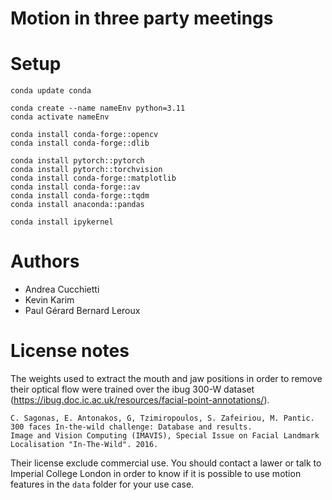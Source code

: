 # Motion in three party meetings


# Setup
```
conda update conda

conda create --name nameEnv python=3.11
conda activate nameEnv

conda install conda-forge::opencv
conda install conda-forge::dlib

conda install pytorch::pytorch
conda install pytorch::torchvision
conda install conda-forge::matplotlib
conda install conda-forge::av
conda install conda-forge::tqdm
conda install anaconda::pandas

conda install ipykernel
```


# Authors
- Andrea Cucchietti
- Kevin Karim
- Paul Gérard Bernard Leroux

# License notes
The weights used to extract the mouth and jaw positions in order to remove their optical flow were trained over the ibug 300-W dataset (https://ibug.doc.ic.ac.uk/resources/facial-point-annotations/). 

```
C. Sagonas, E. Antonakos, G, Tzimiropoulos, S. Zafeiriou, M. Pantic. 
300 faces In-the-wild challenge: Database and results. 
Image and Vision Computing (IMAVIS), Special Issue on Facial Landmark Localisation "In-The-Wild". 2016.
```

Their license exclude commercial use. You should contact a lawer or talk to Imperial College London in order to know if it is possible to use motion features in the `data` folder for your use case.
